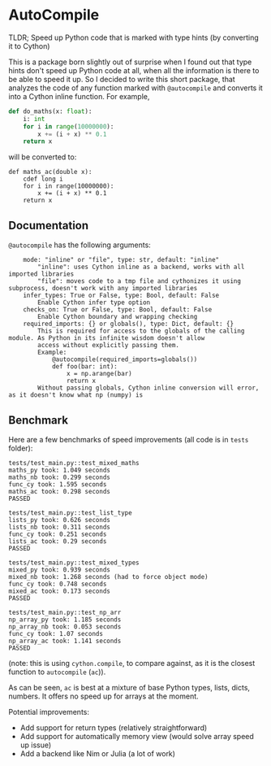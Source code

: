 # AutoCompile

TLDR; Speed up Python code that is marked with type hints (by converting it to Cython)

This is a package born slightly out of surprise when I found out that type hints don't 
speed up Python code at all, when all the information is there to be able to speed it up. 
So I decided to write this short package,  that analyzes the code of any function marked
with `@autocompile` and converts it into a Cython inline function. For example,

```python
def do_maths(x: float):
    i: int
    for i in range(10000000):
        x += (i + x) ** 0.1
    return x
```

will be converted to:

```cython
def maths_ac(double x):
    cdef long i  
    for i in range(10000000):
        x += (i + x) ** 0.1
    return x
```

## Documentation

`@autocompile` has the following arguments:
```
    mode: "inline" or "file", type: str, default: "inline"
        "inline": uses Cython inline as a backend, works with all imported libraries 
        "file": moves code to a tmp file and cythonizes it using subprocess, doesn't work with any imported libraries 
    infer_types: True or False, type: Bool, default: False
        Enable Cython infer type option
    checks_on: True or False, type: Bool, default: False
        Enable Cython boundary and wrapping checking
    required_imports: {} or globals(), type: Dict, default: {}
        This is required for access to the globals of the calling module. As Python in its infinite wisdom doesn't allow
        access without explicitly passing them.
        Example:
            @autocompile(required_imports=globals())
            def foo(bar: int):
                x = np.arange(bar)
                return x
        Without passing globals, Cython inline conversion will error, as it doesn't know what np (numpy) is
```

## Benchmark

Here are a few benchmarks of speed improvements (all code is in `tests` folder):

```
tests/test_main.py::test_mixed_maths 
maths_py took: 1.049 seconds
maths_nb took: 0.299 seconds
func_cy took: 1.595 seconds
maths_ac took: 0.298 seconds
PASSED

tests/test_main.py::test_list_type 
lists_py took: 0.626 seconds
lists_nb took: 0.311 seconds
func_cy took: 0.251 seconds
lists_ac took: 0.29 seconds
PASSED

tests/test_main.py::test_mixed_types
mixed_py took: 0.939 seconds
mixed_nb took: 1.268 seconds (had to force object mode)
func_cy took: 0.748 seconds
mixed_ac took: 0.173 seconds
PASSED

tests/test_main.py::test_np_arr
np_array_py took: 1.185 seconds
np_array_nb took: 0.053 seconds
func_cy took: 1.07 seconds
np_array_ac took: 1.141 seconds
PASSED
```
(note: this is using `cython.compile`, to compare against, as it is the closest function to `autocompile` (`ac`)).

As can be seen, `ac` is best at a mixture of base Python types, lists, dicts, numbers. It offers
no speed up for arrays at the moment.

Potential improvements:
- Add support for return types (relatively straightforward)
- Add support for automatically memory view (would solve array speed up issue)
- Add a backend like Nim or Julia (a lot of work)